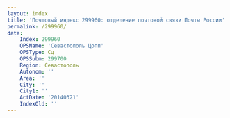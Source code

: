```yaml
---
layout: index
title: 'Почтовый индекс 299960: отделение почтовой связи Почты России'
permalink: /299960/
data:
    Index: 299960
    OPSName: 'Севастополь Цопп'
    OPSType: Сц
    OPSSubm: 299700
    Region: Севастополь
    Autonom: ''
    Area: ''
    City: ''
    City1: ''
    ActDate: '20140321'
    IndexOld: ''
---
```

